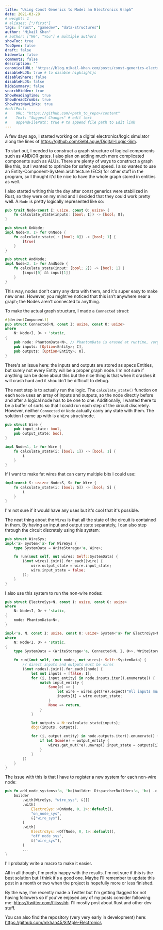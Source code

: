 ```yaml
---
title: "Using Const Generics to Model an Electronics Graph"
date: 2021-03-28
# weight: 1
# aliases: ["/first"]
tags: ["rust", "gamedev", "data-structures"]
author: "Mikail Khan"
# author: ["Me", "You"] # multiple authors
showToc: true
TocOpen: false
draft: false
hidemeta: false
comments: false
description: ""
canonicalURL: "https://blog.mikail-khan.com/posts/const-generics-electronics"
disableHLJS: true # to disable highlightjs
disableShare: false
disableHLJS: false
hideSummary: false
searchHidden: true
ShowReadingTime: true
ShowBreadCrumbs: true
ShowPostNavLinks: true
#editPost:
#    URL: "https://github.com/<path_to_repo>/content"
#    Text: "Suggest Changes" # edit text
#    appendFilePath: true # to append file path to Edit link
---
```


A few days ago, I started working on a digital electronics/logic simulator along the lines of <https://github.com/SebLague/Digital-Logic-Sim>.

To start out, I needed to construct a graph structure of logical components such as AND/OR gates. I also plan on adding much more complicated components such as ALUs. There are plenty of ways to construct a graph like this, but I wanted to optimize for safety and speed. I also wanted to use an Entity-Component-System architecture (ECS) for other stuff in the program, so I thought it'd be nice to have the whole graph stored in entities as well.

I also started writing this the day after const generics were stabilized in Rust, so they were on my mind and I decided that they could work pretty well. A `Node` is pretty logically represented like so:

```rs
pub trait Node<const I: usize, const O: usize> {
    fn calculate_state(inputs: [bool; I]) -> [bool; O];
}

pub struct OnNode;
impl Node<0, 1> for OnNode {
    fn calculate_state(_: [bool; 0]) -> [bool; 1] {
        [true]
    }
}

pub struct AndNode;
impl Node<2, 1> for AndNode {
    fn calculate_state(input: [bool; 2]) -> [bool; 1] {
        [input[0] && input[1]]
    }
}
```

This way, nodes don't carry any data with them, and it's super easy to make new ones. However, you might've noticed that this isn't anywhere near a graph; the Nodes aren't connected to anything.

To make the actual graph structure, I made a `Connected` struct:

```rs
#[derive(Component)]
pub struct Connected<N, const I: usize, const O: usize>
where
    N: Node<I, O> + 'static,
{
    pub node: PhantomData<N>, // PhantomData is erased at runtime, very cool
    pub inputs: [Option<Entity>; I],
    pub outputs: [Option<Entity>; O],
}
```

There's an issue here: the inputs and outputs are stored as specs Entities, but surely not every Entity will be a proper graph node. I'm not sure if anything can be done about this but the nice thing is that when it crashes it will crash hard and it shouldn't be difficult to debug.

The next step is to actually run the logic. The `calculate_state()` function on each `Node` uses an array of inputs and outputs, so the node directly before and after a logical node has to be one to one. Additionally, I wanted there to be a buffer of sorts so that I could run each step of the circuit discretely. However, neither `Connected` or `Node` actually carry any state with them. The solution I came up with is a `Wire` struct/node.

```rs
pub struct Wire {
    pub input_state: bool,
    pub output_state: bool,
}

impl Node<1, 1> for Wire {
    fn calculate_state(i: [bool; 1]) -> [bool; 1] {
        i
    }
}
```

If I want to make fat wires that can carry multiple bits I could use:

```rs
impl<const S: usize> Node<S, S> for Wire {
    fn calculate_state(i: [bool; S]) -> [bool; S] {
        i
    }
}
```

I'm not sure if it would have any uses but it's cool that it's possible.

The neat thing about the `Wires` is that all the state of the circuit is contained in them. By having an input and output state separately, I can also step through the circuit discretely using this system:

```rs
pub struct WireSys;
impl<'a> System<'a> for WireSys {
    type SystemData = WriteStorage<'a, Wire>;

    fn run(&mut self, mut wires: Self::SystemData) {
        (&mut wires).join().for_each(|wire| {
            wire.output_state = wire.input_state;
            wire.input_state = false;
        });
    }
}
```

I also use this system to run the non-wire nodes:

```rs
pub struct ElectroSys<N, const I: usize, const O: usize>
where
    N: Node<I, O> + 'static,
{
    node: PhantomData<N>,
}

impl<'a, N, const I: usize, const O: usize> System<'a> for ElectroSys<N, I, O>
where
    N: Node<I, O> + 'static,
{
    type SystemData = (WriteStorage<'a, Connected<N, I, O>>, WriteStorage<'a, Wire>);

    fn run(&mut self, (mut nodes, mut wires): Self::SystemData) {
        // direct inputs and outputs must be wires
        (&mut nodes).join().for_each(|node| {
            let mut inputs = [false; I];
            for (i, input_entity) in node.inputs.iter().enumerate() {
                match input_entity {
                    Some(e) => {
                        let wire = wires.get(*e).expect("All inputs must be a wire");
                        inputs[i] = wire.output_state;
                    }
                    None => return,
                }
            }

            let outputs = N::calculate_state(inputs);
            dbg!(inputs, outputs);

            for (i, output_entity) in node.outputs.iter().enumerate() {
                if let Some(e) = output_entity {
                    wires.get_mut(*e).unwrap().input_state = outputs[i];
                }
            }
        })
    }
}
```

The issue with this is that I have to register a new system for each non-wire node:

```rs
pub fn add_node_systems<'a, 'b>(builder: DispatcherBuilder<'a, 'b>) -> DispatcherBuilder<'a, 'b> {
    builder
        .with(WireSys, "wire_sys", &[])
        .with(
            ElectroSys::<OnNode, 0, 1>::default(),
            "on_node_sys",
            &["wire_sys"],
        )
        .with(
            ElectroSys::<OffNode, 0, 1>::default(),
            "off_node_sys",
            &["wire_sys"],
        )
        ...
}
```

I'll probably write a macro to make it easier.

All in all though, I'm pretty happy with the results. I'm not sure if this is the best solution but I think it's a good one. Maybe I'll remember to update this post in a month or two when the project is hopefully more or less finished.

By the way, I've recently made a Twitter but I'm getting flagged for not having followers so if you've enjoyed any of my posts consider following me: <https://twitter.com/fiiissshh>. I'll mostly post about Rust and other dev stuff.

You can also find the repository (very very early in development) here: <https://github.com/mkhan45/SIMple-Electronics>
